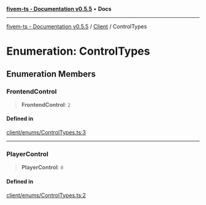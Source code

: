 [**fivem-ts - Documentation v0.5.5**](../../../README.md) • **Docs**

***

[fivem-ts - Documentation v0.5.5](../../../README.md) / [Client](../README.md) / ControlTypes

# Enumeration: ControlTypes

## Enumeration Members

### FrontendControl

> **FrontendControl**: `2`

#### Defined in

[client/enums/ControlTypes.ts:3](https://github.com/Purpose-Dev/fivem-ts/blob/main/src/client/enums/ControlTypes.ts#L3)

***

### PlayerControl

> **PlayerControl**: `0`

#### Defined in

[client/enums/ControlTypes.ts:2](https://github.com/Purpose-Dev/fivem-ts/blob/main/src/client/enums/ControlTypes.ts#L2)
